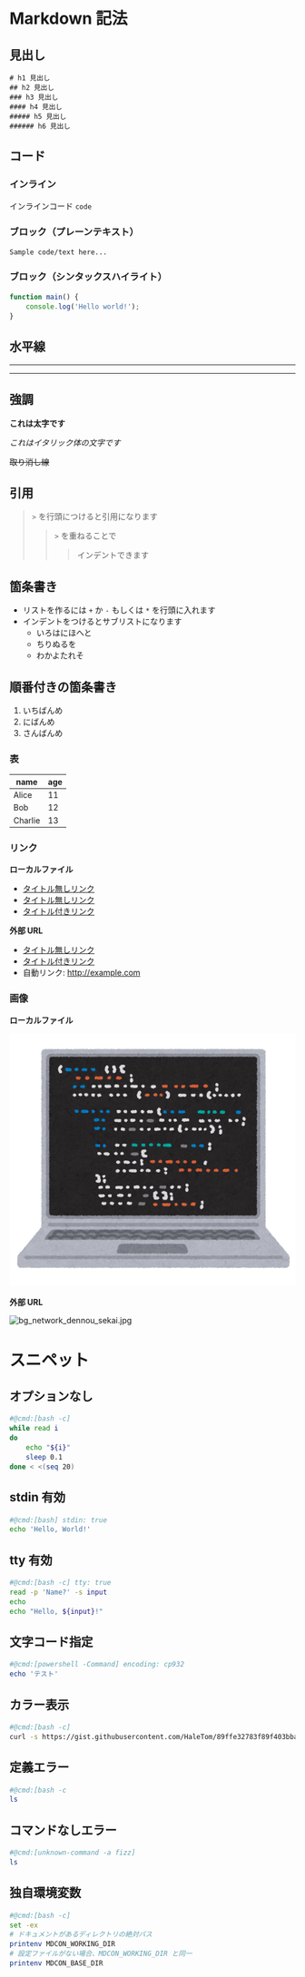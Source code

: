# Markdown 記法

## 見出し

```
# h1 見出し
## h2 見出し
### h3 見出し
#### h4 見出し
##### h5 見出し
###### h6 見出し
```


## コード

### インライン

インラインコード `code`

### ブロック（プレーンテキスト）

```
Sample code/text here...
```

### ブロック（シンタックスハイライト）

```js
function main() {
    console.log('Hello world!');
}
```

## 水平線

---
---

## 強調

**これは太字です**

*これはイタリック体の文字です*

~~取り消し線~~

## 引用

> `>` を行頭につけると引用になります
> > `>` を重ねることで
> > > インデントできます

## 箇条書き

+ リストを作るには `+` か `-` もしくは `*` を行頭に入れます
+ インデントをつけるとサブリストになります
    * いろはにほへと
    + ちりぬるを
    - わかよたれそ

## 順番付きの箇条書き

1. いちばんめ
2. にばんめ
3. さんばんめ

### 表

| name  | age |
| ------- | -- |
| Alice   | 11 |
| Bob     | 12 |
| Charlie | 13 |

### リンク

**ローカルファイル**

- [タイトル無しリンク](./)
- [タイトル無しリンク](./test.con.md)
- [タイトル付きリンク](./basics.md "基本的な使い方")

**外部 URL**

- [タイトル無しリンク](http://example.com)
- [タイトル付きリンク](http://example.com "タイトルの例")
- 自動リンク: http://example.com


### 画像

**ローカルファイル**

![local](./images/computer_screen_programming.png)

**外部 URL**

![bg_network_dennou_sekai.jpg](https://3.bp.blogspot.com/-vF3FmP68kSY/WvQG-YjKKAI/AAAAAAABL3Q/vN_Pn4XbznQfUfzJl_R3eSurBJYGxun0QCLcBGAs/s600/bg_network_dennou_sekai.jpg)

# スニペット

## オプションなし

```bash
#@cmd:[bash -c]
while read i
do 
    echo "${i}"
    sleep 0.1
done < <(seq 20)
```

## stdin 有効

```bash
#@cmd:[bash] stdin: true
echo 'Hello, World!'
```

## tty 有効

```bash
#@cmd:[bash -c] tty: true
read -p 'Name?' -s input
echo
echo "Hello, ${input}!"
```

## 文字コード指定

```powershell
#@cmd:[powershell -Command] encoding: cp932
echo 'テスト'
```

## カラー表示

```bash
#@cmd:[bash -c]
curl -s https://gist.githubusercontent.com/HaleTom/89ffe32783f89f403bba96bd7bcd1263/raw/e50a28ec54188d2413518788de6c6367ffcea4f7/print256colours.sh | bash
```

## 定義エラー

```bash
#@cmd:[bash -c
ls
```

## コマンドなしエラー

```bash
#@cmd:[unknown-command -a fizz]
ls
```

## 独自環境変数

```bash
#@cmd:[bash -c]
set -ex
# ドキュメントがあるディレクトリの絶対パス
printenv MDCON_WORKING_DIR
# 設定ファイルがない場合、MDCON_WORKING_DIR と同一
printenv MDCON_BASE_DIR
```
